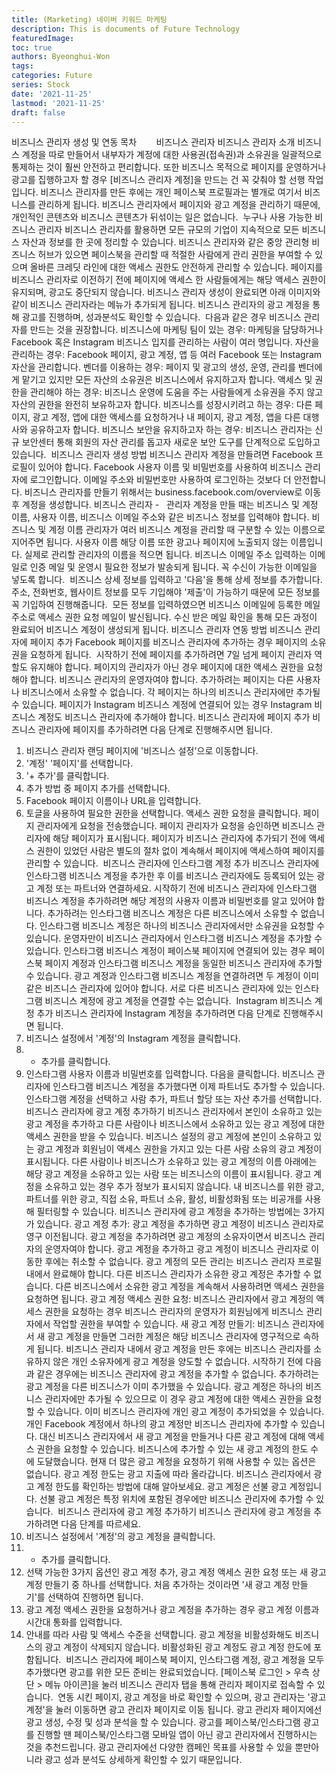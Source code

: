 ```yaml
---
title: (Marketing) 네이버 키워드 마케팅
description: This is documents of Future Technology
featuredImage: 
toc: true
authors: Byeonghui-Won
tags:
categories: Future
series: Stock
date: '2021-11-25'
lastmod: '2021-11-25'
draft: false
---
```


비즈니스 관리자 생성 및 연동
목차
​​
​​
​​
​​
​​
​​
​​
비즈니스 관리자
비즈니스 관리자 소개
비즈니스 계정을 따로 만들어서 내부자가 계정에 대한 사용권(접속권)과 소유권을 일괄적으로 통제하는 것이 훨씬 안전하고 편리합니다. 또한 비즈니스 목적으로 페이지를 운영하거나 광고를 집행하고자 할 경우 [비즈니스 관리자 계정]을 만드는 건 꼭 갖춰야 할 선행 작업입니다.
비즈니스 관리자를 만든 후에는 개인 페이스북 프로필과는 별개로 여기서 비즈니스를 관리하게 됩니다. 비즈니스 관리자에서 페이지와 광고 계정을 관리하기 때문에, 개인적인 콘텐츠와 비즈니스 콘텐츠가 뒤섞이는 일은 없습니다.
​
누구나 사용 가능한 비즈니스 관리자
비즈니스 관리자를 활용하면 모든 규모의 기업이 지속적으로 모든 비즈니스 자산과 정보를 한 곳에 정리할 수 있습니다. 비즈니스 관리자와 같은 중앙 관리형 비즈니스 허브가 있으면 페이스북을 관리할 때 적절한 사람에게 관리 권한을 부여할 수 있으며 올바른 크레딧 라인에 대한 액세스 권한도 안전하게 관리할 수 있습니다.
페이지를 비즈니스 관리자로 이전하기 전에 페이지에 액세스 한 사람들에게는 해당 액세스 권한이 유지되며, 광고도 중단되지 않습니다. 비즈니스 관리자 생성이 완료되면 아래 이미지와 같이 비즈니스 관리자라는 메뉴가 추가되게 됩니다. 비즈니스 관리자의 광고 계정을 통해 광고를 진행하며, 성과분석도 확인할 수 있습니다.
​
다음과 같은 경우 비즈니스 관리자를 만드는 것을 권장합니다.
비즈니스에 마케팅 팀이 있는 경우: 마케팅을 담당하거나 Facebook 혹은 Instagram 비즈니스 입지를 관리하는 사람이 여러 명입니다.
자산을 관리하는 경우: Facebook 페이지, 광고 계정, 앱 등 여러 Facebook 또는 Instagram 자산을 관리합니다.
벤더를 이용하는 경우: 페이지 및 광고의 생성, 운영, 관리를 벤더에게 맡기고 있지만 모든 자산의 소유권은 비즈니스에서 유지하고자 합니다.
액세스 및 권한을 관리해야 하는 경우: 비즈니스 운영에 도움을 주는 사람들에게 소유권을 주지 않고 자산의 권한을 완전히 보유하고자 합니다.
비즈니스를 성장시키려고 하는 경우: 다른 페이지, 광고 계정, 앱에 대한 액세스를 요청하거나 내 페이지, 광고 계정, 앱을 다른 대행사와 공유하고자 합니다.
비즈니스 보안을 유지하고자 하는 경우: 비즈니스 관리자는 신규 보안센터 통해 회원의 자산 관리를 돕고자 새로운 보안 도구를 단계적으로 도입하고 있습니다.
​
비즈니스 관리자 생성 방법
비즈니스 관리자 계정을 만들려면 Facebook 프로필이 있어야 합니다. Facebook 사용자 이름 및 비밀번호를 사용하여 비즈니스 관리자에 로그인합니다. 이메일 주소와 비밀번호만 사용하여 로그인하는 것보다 더 안전합니다.
비즈니스 관리자를 만들기 위해서는 business.facebook.com/overview로 이동 후 계정을 생성합니다.
비즈니스 관리자 - ​
​
관리자 계정을 만들 때는 비즈니스 및 계정 이름, 사용자 이름, 비즈니스 이메일 주소와 같은 비즈니스 정보를 입력해야 합니다. 
비즈니스 및 계정 이름
관리자가 여러 비즈니스 계정을 관리할 때 구분할 수 있는 이름으로 지어주면 됩니다.
사용자 이름
해당 이름 또한 광고나 페이지에 노출되지 않는 이름입니다. 실제로 관리할 관리자의 이름을 적으면 됩니다. 
비즈니스 이메일 주소
입력하는 이메일로 인증 메일 및 운영시 필요한 정보가 발송되게 됩니다. 꼭 수신이 가능한 이메일을 넣도록 합니다.
​
비즈니스 상세 정보를 입력하고 '다음'을 통해 상세 정보를 추가합니다. 주소, 전화번호, 웹사이트 정보를 모두 기입해야 '제출'이 가능하기 때문에 모든 정보를 꼭 기입하여 진행해줍니다.
​
모든 정보를 입력하였으면 비즈니스 이메일에 등록한 메일 주소로 액세스 권한 요청 메일이 발신됩니다. 수신  받은 메일 확인을 통해 모든 과정이 완료되어 비즈니스 계정이 생성되게 됩니다.
​
비즈니스 관리자 연동 방법
비즈니스 관리자에 페이지 추가
Facebook 페이지를 비즈니스 관리자에 추가하는 경우 페이지의 소유권을 요청하게 됩니다.
​​
시작하기 전에
페이지를 추가하려면 7일 넘게 페이지 관리자 역할도 유지해야 합니다. 페이지의 관리자가 아닌 경우 페이지에 대한 액세스 권한을 요청해야 합니다.
비즈니스 관리자의 운영자여야 합니다.
추가하려는 페이지는 다른 사용자나 비즈니스에서 소유할 수 없습니다. 각 페이지는 하나의 비즈니스 관리자에만 추가될 수 있습니다.
페이지가 Instagram 비즈니스 계정에 연결되어 있는 경우 Instagram 비즈니스 계정도 비즈니스 관리자에 추가해야 합니다.
비즈니스 관리자에 페이지 추가
비즈니스 관리자에 페이지를 추가하려면 다음 단계로 진행해주시면 됩니다.
1. 비즈니스 관리자 랜딩 페이지에 '비즈니스 설정'으로 이동합니다.
2. '계정' '페이지'를 선택합니다.
3. '+ 추가'를 클릭합니다. 
​
3. 추가 방법 중 페이지 추가를 선택합니다.
​
4. Facebook 페이지 이름이나 URL을 입력합니다.
​
5. 토글을 사용하여 필요한 권한을 선택합니다. 액세스 권한 요청을 클릭합니다.
페이지 관리자에게 요청을 전송했습니다. 페이지 관리자가 요청을 승인하면 비즈니스 관리자에 해당 페이지가 표시됩니다.
페이지가 비즈니스 관리자에 추가되기 전에 액세스 권한이 있었던 사람은 별도의 절차 없이 계속해서 페이지에 액세스하여 페이지를 관리할 수 있습니다.
​
비즈니스 관리자에 인스타그램 계정 추가
비즈니스 관리자에 인스타그램 비즈니스 계정을 추가한 후 이를 비즈니스 관리자에도 등록되어 있는 광고 계정 또는 파트너와 연결하세요.
시작하기 전에
비즈니스 관리자에 인스타그램 비즈니스 계정을 추가하려면 해당 계정의 사용자 이름과 비밀번호를 알고 있어야 합니다.
추가하려는 인스타그램 비즈니스 계정은 다른 비즈니스에서 소유할 수 없습니다. 인스타그램 비즈니스 계정은 하나의 비즈니스 관리자에서만 소유권을 요청할 수 있습니다.
운영자만이 비즈니스 관리자에서 인스타그램 비즈니스 계정을 추가할 수 있습니다.
인스타그램 비즈니스 계정이 페이스북 페이지에 연결되어 있는 경우 페이스북 페이지 계정과 인스타그램 비즈니스 계정을 동일한 비즈니스 관리자에 추가할 수 있습니다.
광고 계정과 인스타그램 비즈니스 계정을 연결하려면 두 계정이 이미 같은 비즈니스 관리자에 있어야 합니다. 서로 다른 비즈니스 관리자에 있는 인스타그램 비즈니스 계정에 광고 계정을 연결할 수는 없습니다.
​
Instagram 비즈니스 계정 추가
비즈니스 관리자에 Instagram 계정을 추가하려면 다음 단계로 진행해주시면 됩니다.
1. 비즈니스 설정에서 '계정'의 Instagram 계정을 클릭합니다.
2. + 추가를 클릭합니다.
​
3. 인스타그램 사용자 이름과 비밀번호를 입력합니다. 다음을 클릭합니다.
비즈니스 관리자에 인스타그램 비즈니스 계정을 추가했다면 이제 파트너도 추가할 수 있습니다. 인스타그램 계정을 선택하고 사람 추가, 파트너 할당 또는 자산 추가를 선택합니다.
​
비즈니스 관리자에 광고 계정 추가하기
비즈니스 관리자에서 본인이 소유하고 있는 광고 계정을 추가하고 다른 사람이나 비즈니스에서 소유하고 있는 광고 계정에 대한 액세스 권한을 받을 수 있습니다. 비즈니스 설정의 광고 계정에 본인이 소유하고 있는 광고 계정과 회원님이 액세스 권한을 가지고 있는 다른 사람 소유의 광고 계정이 표시됩니다. 
다른 사람이나 비즈니스가 소유하고 있는 광고 계정의 이름 아래에는 해당 광고 계정을 소유하고 있는 사람 또는 비즈니스의 이름이 표시됩니다. 광고 계정을 소유하고 있는 경우 추가 정보가 표시되지 않습니다. 내 비즈니스를 위한 광고, 파트너를 위한 광고, 직접 소유, 파트너 소유, 활성, 비활성화됨 또는 비공개를 사용해 필터링할 수 있습니다.
비즈니스 관리자에 광고 계정을 추가하는 방법에는 3가지가 있습니다.
광고 계정 추가: 광고 계정을 추가하면 광고 계정이 비즈니스 관리자로 영구 이전됩니다. 광고 계정을 추가하려면 광고 계정의 소유자이면서 비즈니스 관리자의 운영자여야 합니다. 광고 계정을 추가하고 광고 계정이 비즈니스 관리자로 이동한 후에는 취소할 수 없습니다. 광고 계정의 모든 관리는 비즈니스 관리자 프로필 내에서 완료해야 합니다. 다른 비즈니스 관리자가 소유한 광고 계정은 추가할 수 없습니다. 다른 비즈니스에서 소유한 광고 계정을 계속해서 사용하려면 액세스 권한을 요청하면 됩니다.
광고 계정 액세스 권한 요청: 비즈니스 관리자에서 광고 계정의 액세스 권한을 요청하는 경우 비즈니스 관리자의 운영자가 회원님에게 비즈니스 관리자에서 작업할 권한을 부여할 수 있습니다.
새 광고 계정 만들기: 비즈니스 관리자에서 새 광고 계정을 만들면 그러한 계정은 해당 비즈니스 관리자에 영구적으로 속하게 됩니다. 비즈니스 관리자 내에서 광고 계정을 만든 후에는 비즈니스 관리자를 소유하지 않은 개인 소유자에게 광고 계정을 양도할 수 없습니다.
​
시작하기 전에
다음과 같은 경우에는 비즈니스 관리자에 광고 계정을 추가할 수 없습니다.
추가하려는 광고 계정을 다른 비즈니스가 이미 추가했을 수 있습니다. 광고 계정은 하나의 비즈니스 관리자에만 추가될 수 있으므로 이 경우 광고 계정에 대한 액세스 권한을 요청할 수 있습니다.
이미 비즈니스 관리자에 개인 광고 계정이 추가되었을 수 있습니다. 개인 Facebook 계정에서 하나의 광고 계정만 비즈니스 관리자에 추가할 수 있습니다. 대신 비즈니스 관리자에서 새 광고 계정을 만들거나 다른 광고 계정에 대해 액세스 권한을 요청할 수 있습니다.
비즈니스에 추가할 수 있는 새 광고 계정의 한도 수에 도달했습니다. 현재 더 많은 광고 계정을 요청하기 위해 사용할 수 있는 옵션은 없습니다. 광고 계정 한도는 광고 지출에 따라 올라갑니다. 비즈니스 관리자에서 광고 계정 한도를 확인하는 방법에 대해 알아보세요.
광고 계정은 선불 광고 계정입니다. 선불 광고 계정은 특정 위치에 포함된 경우에만 비즈니스 관리자에 추가할 수 있습니다.
​
비즈니스 관리자에 광고 계정 추가하기
비즈니스 관리자에 광고 계정을 추가하려면 다음 단계를 따르세요.
1. 비즈니스 설정에서 '계정'의 광고 계정을 클릭합니다.
2. + 추가를 클릭합니다.
​
3. 선택 가능한 3가지 옵션인 광고 계정 추가, 광고 계정 액세스 권한 요청 또는 새 광고 계정 만들기 중 하나를 선택합니다.
처음 추가하는 것이라면 '새 광고 계정 만들기'를 선택하여 진행하면 됩니다.
​
4. 광고 계정 액세스 권한을 요청하거나 광고 계정을 추가하는 경우 광고 계정 이름과 시간대 통화를 입력합니다. 
​
5. 안내를 따라 사람 및 액세스 수준을 선택합니다.
광고 계정을 비활성화해도 비즈니스의 광고 계정이 삭제되지 않습니다. 비활성화된 광고 계정도 광고 계정 한도에 포함됩니다.
​
비즈니스 관리자에 페이스북 페이지, 인스타그램 계정, 광고 계정을 모두 추가했다면 광고를 위한 모든 준비는 완료되었습니다. [페이스북 로그인 > 우측 상단 > 메뉴 아이콘]을 눌러 비즈니스 관리자 탭을 통해 관리자 페이지로 접속할 수 있습니다.
​
연동 시킨 페이지, 광고 계정을 바로 확인할 수 있으며, 광고 관리자는 '광고 계정'을 눌러 이동하면 광고 관리자 페이지로 이동 됩니다. 
광고 관리자 페이지에선 광고 생성, 수정 및 성과 분석을 할 수 있습니다. 
광고를 페이스북/인스타그램 광고를 진행할 땐 페이스북/인스타그램 모바일 앱이 아닌 광고 관리자에서 진행하시는 것을 추천드립니다. 
광고 관리자에선 다양한 캠페인 목표를 사용할 수 있을 뿐만아니라 광고 성과 분석도 상세하게 확인할 수 있기 때문입니다.
